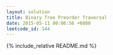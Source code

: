 ```yaml
---
layout: solution
title: Binary Tree Preorder Traversal
date: 2015-05-11 00:06:56 +0800
leetcode_id: 144
---
```

{% include_relative README.md %}
